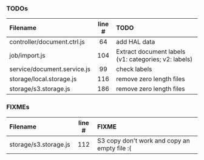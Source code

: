 ### TODOs
| Filename | line # | TODO
|:------|:------:|:------
| controller/document.ctrl.js | 64 | add HAL data
| job/import.js | 104 | Extract document labels (v1: categories; v2: labels)
| service/document.service.js | 99 | check labels
| storage/local.storage.js | 116 | remove zero length files
| storage/s3.storage.js | 186 | remove zero length files

### FIXMEs
| Filename | line # | FIXME
|:------|:------:|:------
| storage/s3.storage.js | 112 | S3 copy don't work and copy an empty file :(